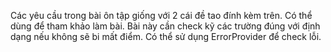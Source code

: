 Các yêu cầu trong bài ôn tập giống với 2 cái đề tao đính kèm trên. Có thể dùng để tham khảo làm bài.
Bài này cần check kỹ các trường đúng với định dạng nếu không sẽ bi mất điểm. Có thể sử dụng ErrorProvider để check lỗi.